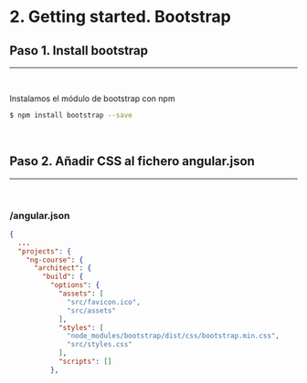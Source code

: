 # 2. Getting started. Bootstrap

## Paso 1. Install bootstrap
---
<br>

Instalamos el módulo de bootstrap con npm
``` bash
$ npm install bootstrap --save
```
<br>

## Paso 2. Añadir CSS al fichero angular.json
---
<br>

### /angular.json
``` json
{
  ...
  "projects": {
    "ng-course": {
      "architect": {
        "build": {
          "options": {
            "assets": [
              "src/favicon.ico",
              "src/assets"
            ],
            "styles": [
              "node_modules/bootstrap/dist/css/bootstrap.min.css",
              "src/styles.css"
            ],
            "scripts": []
          },
```